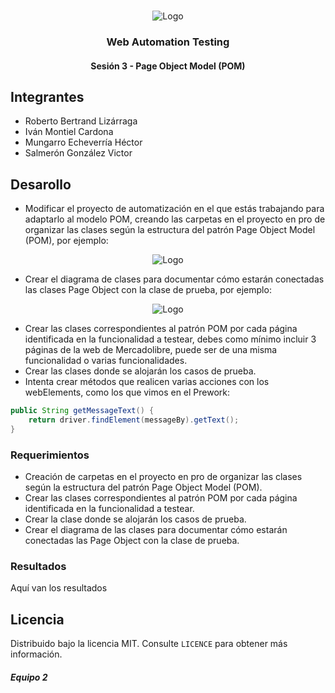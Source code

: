 <!-- PROJECT LOGO -->
<br />
<p align="center">
  <a>
    <img src="https://upload.wikimedia.org/wikipedia/commons/4/43/Cognizant_logo_2022.svg" alt="Logo">
  </a>

<h3 align="center">Web Automation Testing</h3>
<h4 align="center">Sesión 3 - Page Object Model (POM)</h4>

## Integrantes

* Roberto Bertrand Lizárraga
* Iván Montiel Cardona
* Mungarro Echeverría Héctor
* Salmerón González Victor

## Desarollo
* Modificar el proyecto de automatización en el que estás trabajando para adaptarlo al modelo POM, creando las carpetas en el proyecto en pro de organizar las clases según la estructura del patrón Page Object Model (POM), por ejemplo:
  <br />
<p align="center">
  <a>
    <img src="https://assets.bedu.org/contents/TECM0055WAUT_Web_Automation_Testing/TECM0055WAUT_S3_3_1.png" alt="Logo">
  </a>
	
* Crear el diagrama de clases para documentar cómo estarán conectadas las clases Page Object con la clase de prueba, por ejemplo:
  <br />
<p align="center">
  <a>
    <img src="https://assets.bedu.org/contents/TECM0055WAUT_Web_Automation_Testing/TECM0055WAUT_S3_3_2.png" alt="Logo">
  </a>

* Crear las clases correspondientes al patrón POM por cada página identificada en la funcionalidad a testear, debes como mínimo incluir 3 páginas de la web de Mercadolibre, puede ser de una misma funcionalidad o varias funcionalidades.
* Crear las clases donde se alojarán los casos de prueba.
* Intenta crear métodos que realicen varias acciones con los webElements, como los que vimos en el Prework:
```java
public String getMessageText() {
	return driver.findElement(messageBy).getText();
}
```

### Requerimientos

* Creación de carpetas en el proyecto en pro de organizar las clases según la estructura del patrón Page Object Model (POM).
* Crear las clases correspondientes al patrón POM por cada página identificada en la funcionalidad a testear.
* Crear la clase donde se alojarán los casos de prueba.
* Crear el diagrama de las clases para documentar cómo estarán conectadas las Page Object con la clase de prueba.

### Resultados

Aquí van los resultados


## Licencia
Distribuido bajo la licencia MIT. Consulte `LICENCE` para obtener más información.

##### Equipo 2
